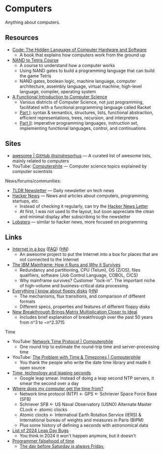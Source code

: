 # Computers

Anything about computers.

## Resources

- [Code: The Hidden Language of Computer Hardware and Software](https://www.codehiddenlanguage.com/)
  - A book that explains how computers work from the ground up
- [NAND to Tetris Course](https://www.nand2tetris.org/course)
  - A course to understand how a computer works
  - Using NAND gates to build a programming language that can build the game
    Tetris
  - NAND gates, boolean logic, machine language, computer architecture, assembly
    language, virtual machine, high-level language, compiler, operating system
- [A Functional Introduction to Computer Science](https://cs.uwaterloo.ca/~plragde/flane/FICS/)
  - Various districts of Computer Science, not just programming, facilitated
    with a functional programming language called Racket
  - [Part I](https://cs.uwaterloo.ca/~plragde/flane/FICS/): syntax & semantics,
    structures, lists, functional abstraction, efficient representations, trees,
    recursion, and interpreters
  - [Part II](https://cs.uwaterloo.ca/~plragde/flane/FICS2/): imperative
    programming languages, instruction set, implementing functional languages,
    control, and continuations

## Sites

- [awesome | GitHub @sindresorhus](https://github.com/sindresorhus/awesome) — A
  curated list of awesome lists, mainly related to computers
- YouTube: [Computerphile](https://www.youtube.com/@Computerphile/videos) —
  Computer science topics explained by computer scientists

News/forums/communities:

- [TLDR Newsletter](https://tldr.tech/tech/archives) — Daily newsletter on tech
  news
- [Hacker News](https://news.ycombinator.com/) — News and articles about
  computers, programming, startups, etc.
  - Instead of checking it regularly, can try the
    [Hacker News Letter](https://hackernewsletter.com/)
  - At first, I was not used to the layout, but soon appreciate the clean and
    minimal display after subscribing to the newsletter
- [Lobsters](https://lobste.rs/) — similar to hacker news, more focused on
  programming

## Links

- [Internet in a box](https://internet-in-a-box.org/)
  ([FAQ](https://wiki.iiab.io/go/FAQ))
  ([HN](https://news.ycombinator.com/item?id=35750165))
  - An awesome project to put the Internet into a box for places that are not
    connected to the Internet
- [The IBM Mainframe: How it Runs and Why it Survives](https://arstechnica.com/information-technology/2023/07/the-ibm-mainframe-how-it-runs-and-why-it-survives/)
  - Redundancy and partitioning, CPU (Telum), OS (Z/OS), files qualifiers,
    software (Job Control Language, COBOL, CICS)
  - Why mainframe survives? Customer "lock-in". The important niche of
    high-volume and business-critical data processing.
- [Everything I know about floppy disks](https://thejpster.org.uk/blog/blog-2023-08-28/)
  ([HN](https://news.ycombinator.com/item?id=37376369))
  - The mechanisms, flux transitions, and comparison of different formats
  - Different specs, properties and features of different floppy disks
- [New Breakthrough Brings Matrix Multiplication Closer to Ideal](https://www.quantamagazine.org/new-breakthrough-brings-matrix-multiplication-closer-to-ideal-20240307/)
  - Includes brief explanation of breakthrough over the past 50 years from n^3
    to ~n^2.3715

Time

- YouTube: [Network Time Protocol | Computerphile](https://youtu.be/BAo5C2qbLq8)
  - One round trip to estimate the round-trip time and server-processing time
- YouTube:
  [The Problem with Time & Timezones | Computerphile](https://youtu.be/-5wpm-gesOY)
  - You thank the people who write the date time library and made it open source
- [Time, technology and leaping seconds](https://googleblog.blogspot.com/2011/09/time-technology-and-leaping-seconds.html)
  - Google leap smear. Instead of doing a leap second NTP servers, it smear the
    second over a day
- [Where does my computer get the time from?](https://dotat.at/@/2023-05-26-whence-time.html)
  - Network time protocol (NTP) ← GPS ← Schriever Space Force Base (SFB)
  - Schriever SFB ← US Naval Observatory (USNO) Alternate Master CLock ← atomic
    clocks
  - Atomic clocks ← Internatioal Earth Rotation Service (IERS) & International
    bureau of weights and measures in Paris (BIPM)
  - Plus some history of defining a seconds with astronomical data
- [List of 2024 Leap Day Bugs](https://codeofmatt.com/list-of-2024-leap-day-bugs/)
  - You think in 2024 it won't happen anymore, but it doesn't
- [Programmer falsehood of time](https://gist.github.com/timvisee/fcda9bbdff88d45cc9061606b4b923ca)
  - [The day before Saturday is always Friday.](https://stackoverflow.com/questions/52066656/falsehood-programmer-beliefs-about-time)
